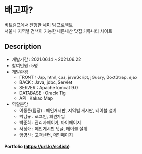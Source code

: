 # 배고파?
비트캠프에서 진행한 세미 팀 프로젝트 <br>
서울내 지역별 검색이 가능한 내돈내산 맛집 커뮤니티 사이트

## Description
+ 개발기간 : 2021.06.14 ~ 2021.06.22
+ 참여인원 : 5명
+ 개발환경  
  - FRONT : Jsp, html, css, javaScript, jQuery, BootStrap, ajax
  - BACK : Java, jdbc, Servlet
  - SERVER : Apache tomcat 9.0
  - DATABASE : Oracle 11g 
  - API : Kakao Map
+ 역할분담
  - 이동준(팀장) : 메인게시판, 지역별 게시판, 테이블 설계
  - 박남규 : 로그인, 회원가입
  - 박준희 : 관리자페이지, 마이페이지
  - 서정아 : 메인게시판 댓글, 테이블 설계
  - 엄영신 : 고객센터, 메인페이지

#### Portfolio (https://url.kr/ec4isb)
